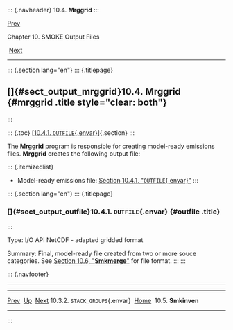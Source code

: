 ::: {.navheader}
10.4. **Mrggrid**
:::

[Prev](ch10s03s02.html) 

Chapter 10. SMOKE Output Files

 [Next](ch10s05.html)

------------------------------------------------------------------------

::: {.section lang="en"}
::: {.titlepage}
<div>

<div>

[]{#sect_output_mrggrid}10.4. **Mrggrid** {#mrggrid .title style="clear: both"}
-----------------------------------------

</div>

</div>
:::

::: {.toc}
[[10.4.1.
`OUTFILE`{.envar}](ch10s04.html#sect_output_outfile)]{.section}
:::

The **Mrggrid** program is responsible for creating model-ready
emissions files. **Mrggrid** creates the following output file:

::: {.itemizedlist}
-   Model-ready emissions file: [Section 10.4.1,
    "`OUTFILE`{.envar}"](ch10s04.html#sect_output_outfile "10.4.1. OUTFILE")
:::

::: {.section lang="en"}
::: {.titlepage}
<div>

<div>

### []{#sect_output_outfile}10.4.1. `OUTFILE`{.envar} {#outfile .title}

</div>

</div>
:::

Type: I/O API NetCDF - adapted gridded format

Summary: Final, model-ready file created from two or more souce
categories. See [Section 10.6,
"**Smkmerge**"](ch10s06.html "10.6. Smkmerge") for file format.
:::
:::

::: {.navfooter}

------------------------------------------------------------------------

  --------------------------------- -------------------- -----------------------
  [Prev](ch10s03s02.html)             [Up](ch10.html)       [Next](ch10s05.html)
  10.3.2. `STACK_GROUPS`{.envar}     [Home](index.html)       10.5. **Smkinven**
  --------------------------------- -------------------- -----------------------
:::
